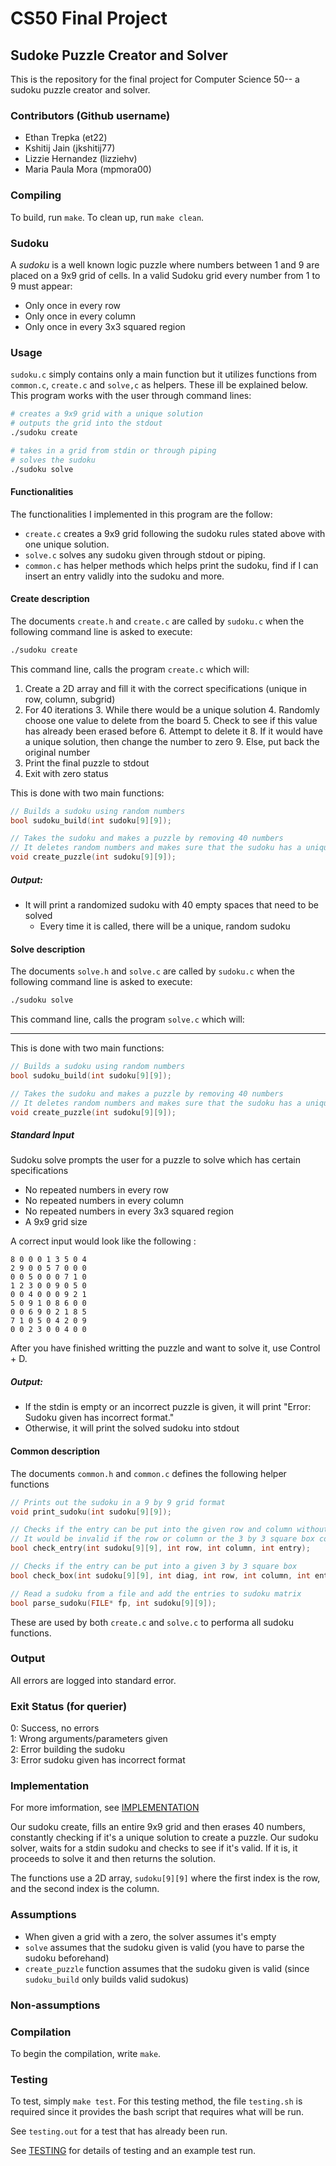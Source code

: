 # CS50 Final Project
## Sudoke Puzzle Creator and Solver
This is the repository for the final project for Computer Science 50-- a sudoku puzzle creator and solver.

### Contributors (Github username)
* Ethan Trepka (et22)
* Kshitij Jain (jkshitij77)
* Lizzie Hernandez (lizziehv)
* Maria Paula Mora (mpmora00)

### Compiling
To build, run `make`.
To clean up, run `make clean`.

### Sudoku 
A *sudoku* is a well known logic puzzle where numbers between 1 and 9 are placed on a 9x9 grid of cells. In a valid Sudoku grid every number from 1 to 9 must appear:
- Only once in every row
- Only once in every column
- Only once in every 3x3 squared region

### Usage
`sudoku.c` simply contains only a main function but it utilizes functions from `common.c`, `create.c` and `solve,c` as helpers. These ill be explained below. This program works with the user through command lines:

``` bash
# creates a 9x9 grid with a unique solution 
# outputs the grid into the stdout
./sudoku create

# takes in a grid from stdin or through piping
# solves the sudoku
./sudoku solve
```

#### Functionalities
The functionalities I implemented in this program are the follow:
- `create.c` creates a 9x9 grid following the sudoku rules stated above with one unique solution.
- `solve.c` solves any sudoku given through stdout or piping.
- `common.c` has helper methods which helps print the sudoku, find if I can insert an entry validly into the sudoku and more. 

#### Create description
The documents `create.h` and `create.c` are called by `sudoku.c` when the following command line is asked to execute:
``` bash
./sudoku create
```
This command line, calls the program `create.c` which will:
1. Create a 2D array and fill it with the correct specifications (unique in row, column, subgrid)
2. For 40 iterations
    3. While there would be a unique solution
    4. Randomly choose one value to delete from the board 
    5. Check to see if this value has already been erased before
    6. Attempt to delete it
        8. If it would have a unique solution, then change the number to zero
        9. Else, put back the original number
10. Print the final puzzle to stdout
11. Exit with zero status

This is done with two main functions:
```c
// Builds a sudoku using random numbers
bool sudoku_build(int sudoku[9][9]);

// Takes the sudoku and makes a puzzle by removing 40 numbers
// It deletes random numbers and makes sure that the sudoku has a unique solution
void create_puzzle(int sudoku[9][9]);
```

##### Output:
- It will print a randomized sudoku with 40 empty spaces that need to be solved
    - Every time it is called, there will be a unique, random sudoku

#### Solve description
The documents `solve.h` and `solve.c` are called by `sudoku.c` when the following command line is asked to execute:
``` bash
./sudoku solve
```
This command line, calls the program `solve.c` which will:
__________________________________________________________________________________________________________________________________________

This is done with two main functions:
```c
// Builds a sudoku using random numbers
bool sudoku_build(int sudoku[9][9]);

// Takes the sudoku and makes a puzzle by removing 40 numbers
// It deletes random numbers and makes sure that the sudoku has a unique solution
void create_puzzle(int sudoku[9][9]);
```

##### Standard Input 
Sudoku solve prompts the user for a puzzle to solve which has certain specifications 
- No repeated numbers in every row
- No repeated numbers in every column
- No repeated numbers in every 3x3 squared region
- A 9x9 grid size

A correct input would look like the following :
``` 
8 0 0 0 1 3 5 0 4 
2 9 0 0 5 7 0 0 0 
0 0 5 0 0 0 7 1 0 
1 2 3 0 0 9 0 5 0 
0 0 4 0 0 0 9 2 1 
5 0 9 1 0 8 6 0 0 
0 0 6 9 0 2 1 8 5 
7 1 0 5 0 4 2 0 9 
0 0 2 3 0 0 4 0 0 
```

After you have finished writting the puzzle and want to solve it, use Control + D. 

##### Output:
- If the stdin is empty or an incorrect puzzle is given, it will print "Error: Sudoku given has incorrect format."
- Otherwise, it will print the solved sudoku into stdout

#### Common description
The documents `common.h` and `common.c` defines the following helper functions

``` c
// Prints out the sudoku in a 9 by 9 grid format
void print_sudoku(int sudoku[9][9]);

// Checks if the entry can be put into the given row and column without making it invalid
// It would be invalid if the row or column or the 3 by 3 square box contains the entry
bool check_entry(int sudoku[9][9], int row, int column, int entry);

// Checks if the entry can be put into a given 3 by 3 square box 
bool check_box(int sudoku[9][9], int diag, int row, int column, int entry); 

// Read a sudoku from a file and add the entries to sudoku matrix
bool parse_sudoku(FILE* fp, int sudoku[9][9]);
```

These are used by both `create.c` and `solve.c` to performa all sudoku functions.

### Output
All errors are logged into standard error.

### Exit Status (for querier)
0: Success, no errors <br/>
1: Wrong arguments/parameters given <br/>
2: Error building the sudoku <br/>
3: Error sudoku given has incorrect format  <br/>

### Implementation

For more imformation, see [IMPLEMENTATION](IMPLEMENTATION.md)

Our sudoku create, fills an entire 9x9 grid and then erases 40 numbers, constantly checking if it's a unique solution to create a puzzle. 
Our sudoku solver, waits for a stdin sudoku and checks to see if it's valid. If it is, it proceeds to solve it and then returns the solution. 

The functions use a 2D array, `sudoku[9][9]` where the first index is the row, and the second index is the column. 

### Assumptions
- When given a grid with a zero, the solver assumes it's empty
- `solve` assumes that the sudoku given is valid (you have to parse the sudoku beforehand)
- `create_puzzle` function assumes that the sudoku given is valid (since `sudoku_build` only builds valid sudokus)

### Non-assumptions


### Compilation

To begin the compilation, write `make`.

### Testing
To test, simply `make test`.
For this testing method, the file `testing.sh` is required since it provides the bash script that requires what will be run. 

See `testing.out` for a test that has already been run. 

See [TESTING](TESTING.md) for details of testing and an example test run.
